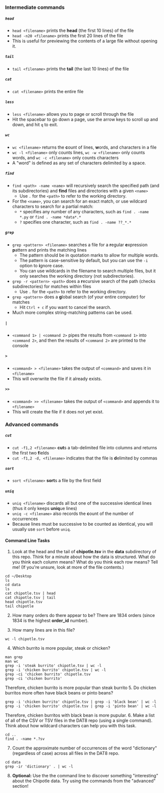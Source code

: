 
### Intermediate commands

##### `head`
* `head <filename>` prints the **head** (the first 10 lines) of the file
* `head -n20 <filename>` prints the first 20 lines of the file
* This is useful for previewing the contents of a large file without opening it.

##### `tail`
* `tail <filename>` prints the **tail** (the last 10 lines) of the file

##### `cat`
* `cat <filename>` prints the entire file

##### `less`
* `less <filename>` allows you to page or scroll through the file
* Hit the spacebar to go down a page, use the arrow keys to scroll up and down, and hit `q` to exit.

##### `wc`
* `wc <filename>` returns the **c**ount of lines, **w**ords, and characters in a file
* `wc -l <filename>` only counts lines, `wc -w <filename>` only counts words, and `wc -c <filename>` only counts characters
* A "word" is defined as any set of characters delimited by a space.

##### `find`
* `find <path> -name <name>` will recursively search the specified path (and its subdirectories) and **find** files and directories with a given `<name>`
    * Use `.` for the `<path>` to refer to the working directory.
* For the `<name>`, you can search for an exact match, or use wildcard characters to search for a partial match:
    * `*` specifies any number of any characters, such as `find . -name *.py` or `find . -name *data*.*`
    * `?` specifies one character, such as `find . -name ??_*.*`

##### `grep`
* `grep <pattern> <filename>` searches a file for a **r**egular **e**xpression **p**attern and prints the matching lines
    * The pattern should be in quotation marks to allow for multiple words.
    * The pattern is case-sensitive by default, but you can use the `-i` option to **i**gnore case.
    * You can use wildcards in the filename to search multiple files, but it only searches the working directory (not subdirectories).
* `grep -r <pattern> <path>` does a **r**ecursive search of the path (checks subdirectories) for matches within files
    * Use `.` for the `<path>` to refer to the working directory.
* `grep <pattern>` does a **g**lobal search (of your entire computer) for matches
    * Hit `Ctrl + c` if you want to cancel the search.
* Much more complex string-matching patterns can be used.

##### `|`
* `<command 1> | <command 2>` pipes the results from `<command 1>` into `<command 2>`, and then the results of `<command 2>` are printed to the console

##### `>`
* `<command> > <filename>` takes the output of `<command>` and saves it in `<filename>`
* This will overwrite the file if it already exists.

##### `>>`
* `<command> >> <filename>` takes the output of `<command>` and appends it to `<filename>`
* This will create the file if it does not yet exist.


### Advanced commands

##### `cut`
* `cut -f1,2 <filename>` **cut**s a tab-delimited file into columns and returns the first two **f**ields
* `cut -f1,2 -d, <filename>` indicates that the file is **d**elimited by commas

##### `sort`
* `sort <filename>` **sort**s a file by the first field

##### `uniq`
* `uniq <filename>` discards all but one of the successive identical lines (thus it only keeps **uniq**ue lines)
* `uniq -c <filename>` also records the **c**ount of the number of occurrences
* Because lines must be successive to be counted as identical, you will usually use `sort` before `uniq`.

#### Command Line Tasks
1. Look at the head and the tail of **chipotle.tsv** in the **data** subdirectory of this repo. Think for a minute about how the data is structured. What do you think each column means? What do you think each row means? Tell me! (If you're unsure, look at more of the file contents.)
```
cd ~/Desktop
ls
cd data
ls
cat chipotle.tsv | head 
cat chipotle.tsv | tail
head chipotle.tsv
tail chipotle
```

2. How many orders do there appear to be?
There are 1834 orders (since 1834 is the highest **order_id** number).

3. How many lines are in this file?
```
wc -l chipotle.tsv
```
4. Which burrito is more popular, steak or chicken?
```
man grep
man wc
grep -i 'steak burrito' chipotle.tsv | wc -l
grep -i 'chicken burrito' chipotle.tsv | wc -l
grep -ci 'chicken burrito' chipotle.tsv
grep -ci 'chicken burrito'
```
Therefore, chicken burrito is more popular than steak burrito
5. Do chicken burritos more often have black beans or pinto beans?
```
grep -i 'chicken burrito' chipotle.tsv | grep -i 'black bean' | wc -l
grep -i 'chicken burrito' chipotle.tsv | grep -i 'pinto bean' | wc -l
```
Therefore, chicken burritos with black bean is more pupular. 
6. Make a list of all of the CSV or TSV files in the DAT8 repo (using a single command). Think about how wildcard characters can help you with this task.
```
cd ..
find . -name *.?sv
```
7. Count the approximate number of occurrences of the word "dictionary" (regardless of case) across all files in the DAT8 repo.
```
cd data
grep -ir 'dictionary' . | wc -l
```
8. **Optional:** Use the the command line to discover something "interesting" about the Chipotle data. Try using the commands from the "advanced" section!
